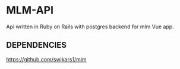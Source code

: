 # MLM-API
Api written in Ruby on Rails with postgres backend for mlm Vue app.

## DEPENDENCIES
https://github.com/swikars1/mlm
